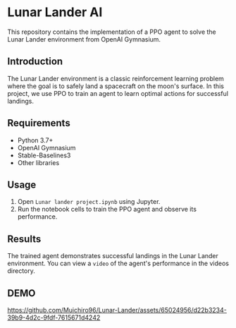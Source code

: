 # Lunar Lander AI 

This repository contains the implementation of a PPO agent to solve the Lunar Lander environment from OpenAI Gymnasium.

## Introduction

The Lunar Lander environment is a classic reinforcement learning problem where the goal is to safely land a spacecraft on the moon's surface. In this project, we use PPO to train an agent to learn optimal actions for successful landings.

 ## Requirements


+ Python 3.7+
+ OpenAI Gymnasium
+ Stable-Baselines3 
+ Other libraries
 ## Usage 
1. Open `Lunar lander project.ipynb` using Jupyter.
2. Run the notebook cells to train the PPO agent and observe its performance.




## Results

The trained agent demonstrates successful landings in the Lunar Lander environment. You can view a `video` of the agent's performance in the videos directory.

## DEMO


https://github.com/Muichiro96/Lunar-Lander/assets/65024956/d22b3234-39b9-4d2c-9fdf-7615671d4242

